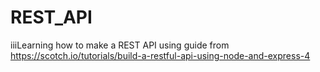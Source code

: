 # REST_API
iiiLearning how to make a REST API using guide from https://scotch.io/tutorials/build-a-restful-api-using-node-and-express-4
